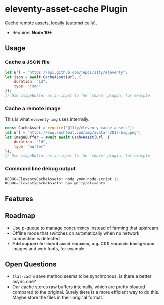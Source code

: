 # eleventy-asset-cache Plugin

Cache remote assets, locally (automatically).

* Requires **Node 10+**

## Usage

### Cache a JSON file

```js
let url = "https://api.github.com/repos/11ty/eleventy";
let json = await CacheAsset(url, {
	duration: "1d",
	type: "json"
});
// Use imageBuffer as an input to the `sharp` plugin, for example
```

### Cache a remote image

This is what `eleventy-img` uses internally.

```js
const CacheAsset = require("@11ty/eleventy-cache-assets");
let url = "https://www.zachleat.com/img/avatar-2017-big.png";
let imageBuffer = await await CacheAsset(url, {
	duration: "1d",
	type: "buffer"
});
// Use imageBuffer as an input to the `sharp` plugin, for example
```

### Command line debug output

```js
DEBUG=EleventyCacheAssets* node your-node-script.js
DEBUG=EleventyCacheAssets* npx @11ty/eleventy
```

## Features

## Roadmap

* Use p-queue to manage concurrency instead of farming that upstream
* Offline mode that switches on automatically when no network connection is detected
* Add support for tiered asset requests, e.g. CSS requests background-images and web fonts, for example.

## Open Questions

* `flat-cache` save method seems to be synchronous, is there a better async one?
* Our cache stores raw buffers internally, which are pretty bloated compared to the original. Surely there is a more efficient way to do this. Maybe store the files in their original format.